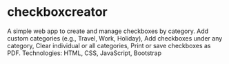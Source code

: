 # checkboxcreator
A simple web app to create and manage checkboxes by category.  Add custom categories (e.g., Travel, Work, Holiday),  Add checkboxes under any category,  Clear individual or all categories, Print or save checkboxes as PDF.  Technologies: HTML, CSS, JavaScript, Bootstrap
